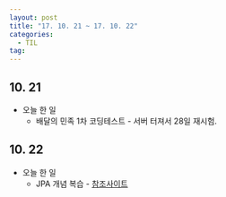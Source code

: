 ```yaml
---
layout: post
title: "17. 10. 21 ~ 17. 10. 22"
categories:
  - TIL
tag:
---
```


## 10. 21
  * 오늘 한 일
    * 배달의 민족 1차 코딩테스트 - 서버 터져서 28일 재시험.

## 10. 22
  * 오늘 한 일
    * JPA 개념 복습 - [참조사이트](http://blog.woniper.net/255)
